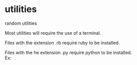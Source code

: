 # utilities
random utilities

Most utilities will require the use of a terminal.

Files with the extension .rb require ruby to be installed.

Files with the he extension .py require python to be installed.
<br>
Ex:
```ruby filecreator.rb
